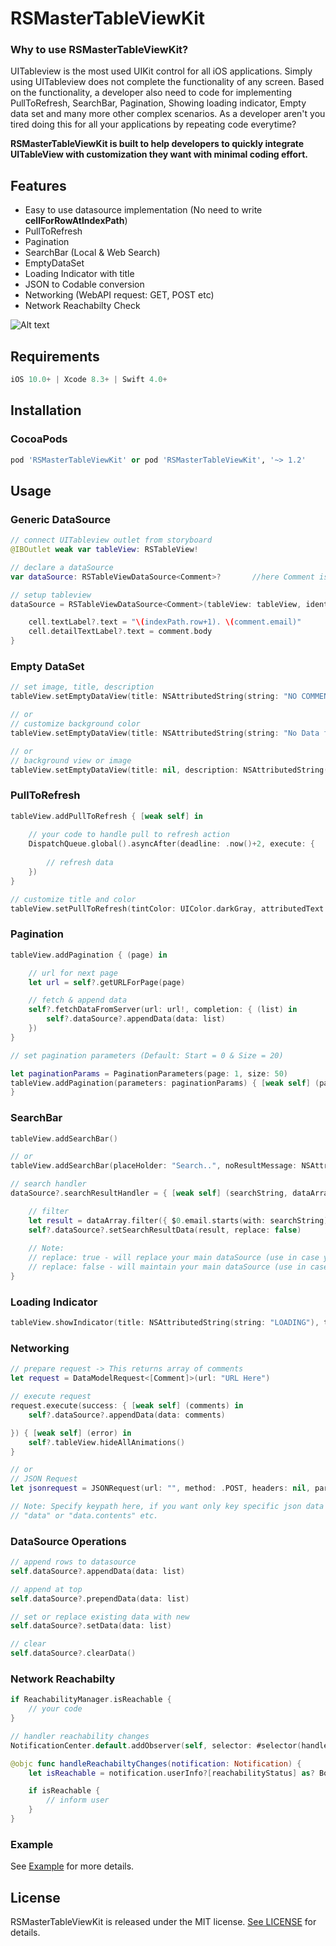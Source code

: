 # RSMasterTableViewKit

### Why to use RSMasterTableViewKit?
UITableview is the most used UIKit control for all iOS applications. Simply using UITableview does not complete the functionality of any screen.
Based on the functionality, a developer also need to code for implementing PullToRefresh, SearchBar, Pagination, Showing loading indicator, Empty data set and many more other complex scenarios. As a developer aren't you tired doing this for all your applications by repeating code everytime?

**RSMasterTableViewKit is built to help developers to quickly integrate UITableView with customization they want with minimal coding effort.**

## Features
- Easy to use datasource implementation (No need to write **cellForRowAtIndexPath**)
- PullToRefresh
- Pagination
- SearchBar (Local & Web Search)
- EmptyDataSet
- Loading Indicator with title
- JSON to Codable conversion
- Networking (WebAPI request: GET, POST etc)
- Network Reachabilty Check

![Alt text](https://raw.githubusercontent.com/rushisangani/RSMasterTableViewKit/master/Images/Display.png "Screens")

## Requirements
```swift
iOS 10.0+ | Xcode 8.3+ | Swift 4.0+
```

## Installation

### CocoaPods
```ruby
pod 'RSMasterTableViewKit' or pod 'RSMasterTableViewKit', '~> 1.2'
```
## Usage

### Generic DataSource
```swift
// connect UITableview outlet from storyboard
@IBOutlet weak var tableView: RSTableView!

// declare a dataSource
var dataSource: RSTableViewDataSource<Comment>?       //here Comment is the datamodel

// setup tableview
dataSource = RSTableViewDataSource<Comment>(tableView: tableView, identifier: "cell") { (cell, comment, indexPath) in

    cell.textLabel?.text = "\(indexPath.row+1). \(comment.email)"
    cell.detailTextLabel?.text = comment.body
}
```

### Empty DataSet
```swift
// set image, title, description
tableView.setEmptyDataView(title: NSAttributedString(string: "NO COMMENTS AVAILABLE"), description:  NSAttributedString(string: "Comments that you've posted will appear here."), image: UIImage(named: "nodata-comments"), background: nil)

// or
// customize background color
tableView.setEmptyDataView(title: NSAttributedString(string: "No Data found"), description: nil, image: nil, background: RSEmptyDataBackground.color(color: UIColor.white))

// or
// background view or image
tableView.setEmptyDataView(title: nil, description: NSAttributedString(string: "No Results"), image: nil, background: RSEmptyDataBackground.view(view: imageView))
```

### PullToRefresh
```swift
tableView.addPullToRefresh { [weak self] in
    
    // your code to handle pull to refresh action
    DispatchQueue.global().asyncAfter(deadline: .now()+2, execute: {
        
        // refresh data
    })
}

// customize title and color
tableView.setPullToRefresh(tintColor: UIColor.darkGray, attributedText: NSAttributedString(string: "Fetching data"))
```

### Pagination
```swift
tableView.addPagination { (page) in

    // url for next page
    let url = self?.getURLForPage(page)

    // fetch & append data
    self?.fetchDataFromServer(url: url!, completion: { (list) in
        self?.dataSource?.appendData(data: list)
    })
}

// set pagination parameters (Default: Start = 0 & Size = 20)

let paginationParams = PaginationParameters(page: 1, size: 50)
tableView.addPagination(parameters: paginationParams) { [weak self] (page) in
}
```

### SearchBar
```swift
tableView.addSearchBar()

// or
tableView.addSearchBar(placeHolder: "Search..", noResultMessage: NSAttributedString(string: "No result matching your search criteria"))

// search handler
dataSource?.searchResultHandler = { [weak self] (searchString, dataArray) in

    // filter
    let result = dataArray.filter({ $0.email.starts(with: searchString) })
    self?.dataSource?.setSearchResultData(result, replace: false)
    
    // Note:
    // replace: true - will replace your main dataSource (use in case you want to search data from web)
    // replace: false - will maintain your main dataSource (use in case you want to search within existing data)
}
```
### Loading Indicator
```swift
tableView.showIndicator(title: NSAttributedString(string: "LOADING"), tintColor: UIColor.darkGray)
```

### Networking
```swift
// prepare request -> This returns array of comments
let request = DataModelRequest<[Comment]>(url: "URL Here")

// execute request
request.execute(success: { [weak self] (comments) in
    self?.dataSource?.appendData(data: comments)

}) { [weak self] (error) in
    self?.tableView.hideAllAnimations()
}

// or
// JSON Request
let jsonrequest = JSONRequest(url: "", method: .POST, headers: nil, parameters: nil, responeKeyPath: "data")

// Note: Specify keypath here, if you want only key specific json data
// "data" or "data.contents" etc.
```

### DataSource Operations
```swift
// append rows to datasource
self.dataSource?.appendData(data: list)

// append at top
self.dataSource?.prependData(data: list)

// set or replace existing data with new
self.dataSource?.setData(data: list)

// clear
self.dataSource?.clearData()
```

### Network Reachabilty
```swift
if ReachabilityManager.isReachable {
    // your code
}

// handler reachability changes
NotificationCenter.default.addObserver(self, selector: #selector(handleReachabiltyChanges(notification:)), name: NSNotification.Name.init(reachabilityChangedNotification), object: nil)

@objc func handleReachabiltyChanges(notification: Notification) {
    let isReachable = notification.userInfo?[reachabilityStatus] as? Bool ?? false

    if isReachable {
        // inform user
    }
}
```

### Example
See [Example](https://github.com/rushisangani/RSMasterTableViewKit/tree/master/RSMasterTableViewKitExample) for more details.

## License

RSMasterTableViewKit is released under the MIT license. [See LICENSE](https://github.com/rushisangani/RSMasterTableViewKit/blob/master/LICENSE) for details.
